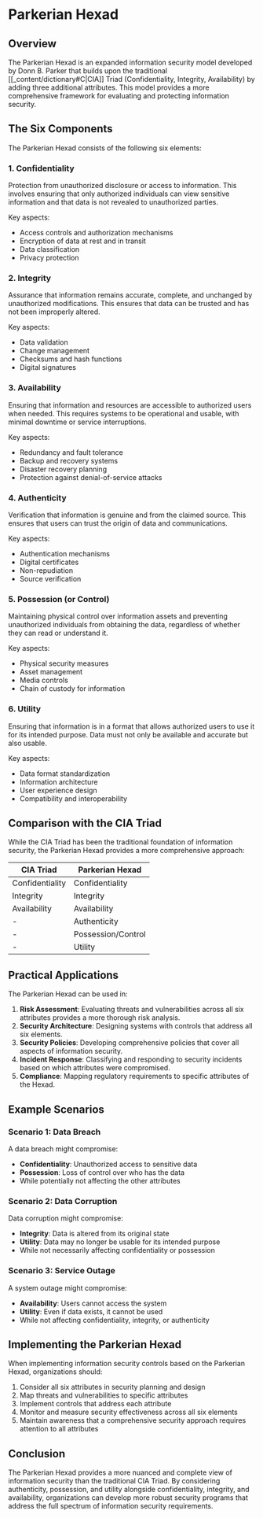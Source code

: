 # Parkerian Hexad

## Overview

The Parkerian Hexad is an expanded information security model developed by Donn B. Parker that builds upon the traditional [[_content/dictionary#C|CIA]] Triad (Confidentiality, Integrity, Availability) by adding three additional attributes. This model provides a more comprehensive framework for evaluating and protecting information security.

## The Six Components

The Parkerian Hexad consists of the following six elements:

### 1. Confidentiality
Protection from unauthorized disclosure or access to information. This involves ensuring that only authorized individuals can view sensitive information and that data is not revealed to unauthorized parties.

Key aspects:
- Access controls and authorization mechanisms
- Encryption of data at rest and in transit
- Data classification
- Privacy protection

### 2. Integrity
Assurance that information remains accurate, complete, and unchanged by unauthorized modifications. This ensures that data can be trusted and has not been improperly altered.

Key aspects:
- Data validation
- Change management
- Checksums and hash functions
- Digital signatures

### 3. Availability
Ensuring that information and resources are accessible to authorized users when needed. This requires systems to be operational and usable, with minimal downtime or service interruptions.

Key aspects:
- Redundancy and fault tolerance
- Backup and recovery systems
- Disaster recovery planning
- Protection against denial-of-service attacks

### 4. Authenticity
Verification that information is genuine and from the claimed source. This ensures that users can trust the origin of data and communications.

Key aspects:
- Authentication mechanisms
- Digital certificates
- Non-repudiation
- Source verification

### 5. Possession (or Control)
Maintaining physical control over information assets and preventing unauthorized individuals from obtaining the data, regardless of whether they can read or understand it.

Key aspects:
- Physical security measures
- Asset management
- Media controls
- Chain of custody for information

### 6. Utility
Ensuring that information is in a format that allows authorized users to use it for its intended purpose. Data must not only be available and accurate but also usable.

Key aspects:
- Data format standardization
- Information architecture
- User experience design
- Compatibility and interoperability

## Comparison with the CIA Triad

While the CIA Triad has been the traditional foundation of information security, the Parkerian Hexad provides a more comprehensive approach:

| CIA Triad | Parkerian Hexad |
|-----------|-----------------|
| Confidentiality | Confidentiality |
| Integrity | Integrity |
| Availability | Availability |
| - | Authenticity |
| - | Possession/Control |
| - | Utility |

## Practical Applications

The Parkerian Hexad can be used in:

1. **Risk Assessment**: Evaluating threats and vulnerabilities across all six attributes provides a more thorough risk analysis.
2. **Security Architecture**: Designing systems with controls that address all six elements.
3. **Security Policies**: Developing comprehensive policies that cover all aspects of information security.
4. **Incident Response**: Classifying and responding to security incidents based on which attributes were compromised.
5. **Compliance**: Mapping regulatory requirements to specific attributes of the Hexad.

## Example Scenarios

### Scenario 1: Data Breach
A data breach might compromise:
- **Confidentiality**: Unauthorized access to sensitive data
- **Possession**: Loss of control over who has the data
- While potentially not affecting the other attributes

### Scenario 2: Data Corruption
Data corruption might compromise:
- **Integrity**: Data is altered from its original state
- **Utility**: Data may no longer be usable for its intended purpose
- While not necessarily affecting confidentiality or possession

### Scenario 3: Service Outage
A system outage might compromise:
- **Availability**: Users cannot access the system
- **Utility**: Even if data exists, it cannot be used
- While not affecting confidentiality, integrity, or authenticity

## Implementing the Parkerian Hexad

When implementing information security controls based on the Parkerian Hexad, organizations should:

1. Consider all six attributes in security planning and design
2. Map threats and vulnerabilities to specific attributes
3. Implement controls that address each attribute
4. Monitor and measure security effectiveness across all six elements
5. Maintain awareness that a comprehensive security approach requires attention to all attributes

## Conclusion

The Parkerian Hexad provides a more nuanced and complete view of information security than the traditional CIA Triad. By considering authenticity, possession, and utility alongside confidentiality, integrity, and availability, organizations can develop more robust security programs that address the full spectrum of information security requirements. 